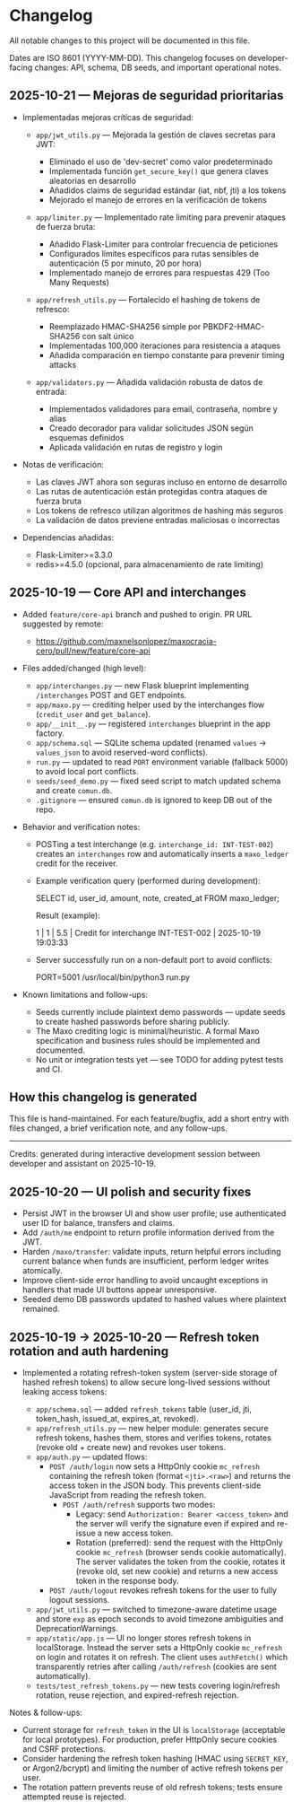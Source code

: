 # Changelog

All notable changes to this project will be documented in this file.

Dates are ISO 8601 (YYYY-MM-DD). This changelog focuses on developer-facing changes: API, schema, DB seeds, and important operational notes.

## 2025-10-21 — Mejoras de seguridad prioritarias

- Implementadas mejoras críticas de seguridad:

  - `app/jwt_utils.py` — Mejorada la gestión de claves secretas para JWT:
    - Eliminado el uso de 'dev-secret' como valor predeterminado
    - Implementada función `get_secure_key()` que genera claves aleatorias en desarrollo
    - Añadidos claims de seguridad estándar (iat, nbf, jti) a los tokens
    - Mejorado el manejo de errores en la verificación de tokens

  - `app/limiter.py` — Implementado rate limiting para prevenir ataques de fuerza bruta:
    - Añadido Flask-Limiter para controlar frecuencia de peticiones
    - Configurados límites específicos para rutas sensibles de autenticación (5 por minuto, 20 por hora)
    - Implementado manejo de errores para respuestas 429 (Too Many Requests)

  - `app/refresh_utils.py` — Fortalecido el hashing de tokens de refresco:
    - Reemplazado HMAC-SHA256 simple por PBKDF2-HMAC-SHA256 con salt único
    - Implementadas 100,000 iteraciones para resistencia a ataques
    - Añadida comparación en tiempo constante para prevenir timing attacks

  - `app/validators.py` — Añadida validación robusta de datos de entrada:
    - Implementados validadores para email, contraseña, nombre y alias
    - Creado decorador para validar solicitudes JSON según esquemas definidos
    - Aplicada validación en rutas de registro y login

- Notas de verificación:
  - Las claves JWT ahora son seguras incluso en entorno de desarrollo
  - Las rutas de autenticación están protegidas contra ataques de fuerza bruta
  - Los tokens de refresco utilizan algoritmos de hashing más seguros
  - La validación de datos previene entradas maliciosas o incorrectas

- Dependencias añadidas:
  - Flask-Limiter>=3.3.0
  - redis>=4.5.0 (opcional, para almacenamiento de rate limiting)

## 2025-10-19 — Core API and interchanges

- Added `feature/core-api` branch and pushed to origin. PR URL suggested by remote:

  - https://github.com/maxnelsonlopez/maxocracia-cero/pull/new/feature/core-api

- Files added/changed (high level):

  - `app/interchanges.py` — new Flask blueprint implementing `/interchanges` POST and GET endpoints.
  - `app/maxo.py` — crediting helper used by the interchanges flow (`credit_user` and `get_balance`).
  - `app/__init__.py` — registered `interchanges` blueprint in the app factory.
  - `app/schema.sql` — SQLite schema updated (renamed `values` -> `values_json` to avoid reserved-word conflicts).
  - `run.py` — updated to read `PORT` environment variable (fallback 5000) to avoid local port conflicts.
  - `seeds/seed_demo.py` — fixed seed script to match updated schema and create `comun.db`.
  - `.gitignore` — ensured `comun.db` is ignored to keep DB out of the repo.

- Behavior and verification notes:

  - POSTing a test interchange (e.g. `interchange_id: INT-TEST-002`) creates an `interchanges` row and automatically inserts a `maxo_ledger` credit for the receiver.
  - Example verification query (performed during development):

    SELECT id, user_id, amount, note, created_at FROM maxo_ledger;

    Result (example):

    1 | 1 | 5.5 | Credit for interchange INT-TEST-002 | 2025-10-19 19:03:33

  - Server successfully run on a non-default port to avoid conflicts:

    PORT=5001 /usr/local/bin/python3 run.py

- Known limitations and follow-ups:
  - Seeds currently include plaintext demo passwords — update seeds to create hashed passwords before sharing publicly.
  - The Maxo crediting logic is minimal/heuristic. A formal Maxo specification and business rules should be implemented and documented.
  - No unit or integration tests yet — see TODO for adding pytest tests and CI.

## How this changelog is generated

This file is hand-maintained. For each feature/bugfix, add a short entry with files changed, a brief verification note, and any follow-ups.

---

Credits: generated during interactive development session between developer and assistant on 2025-10-19.

## 2025-10-20 — UI polish and security fixes

- Persist JWT in the browser UI and show user profile; use authenticated user ID for balance, transfers and claims.
- Add `/auth/me` endpoint to return profile information derived from the JWT.
- Harden `/maxo/transfer`: validate inputs, return helpful errors including current balance when funds are insufficient, perform ledger writes atomically.
- Improve client-side error handling to avoid uncaught exceptions in handlers that made UI buttons appear unresponsive.
- Seeded demo DB passwords updated to hashed values where plaintext remained.

## 2025-10-19 -> 2025-10-20 — Refresh token rotation and auth hardening

- Implemented a rotating refresh-token system (server-side storage of hashed refresh tokens) to allow secure long-lived sessions without leaking access tokens:

  - `app/schema.sql` — added `refresh_tokens` table (user_id, jti, token_hash, issued_at, expires_at, revoked).
  - `app/refresh_utils.py` — new helper module: generates secure refresh tokens, hashes them, stores and verifies tokens, rotates (revoke old + create new) and revokes user tokens.
  - `app/auth.py` — updated flows:
    - `POST /auth/login` now sets a HttpOnly cookie `mc_refresh` containing the refresh token (format `<jti>.<raw>`) and returns the access token in the JSON body. This prevents client-side JavaScript from reading the refresh token.
      - `POST /auth/refresh` supports two modes:
        - Legacy: send `Authorization: Bearer <access_token>` and the server will verify the signature even if expired and re-issue a new access token.
        - Rotation (preferred): send the request with the HttpOnly cookie `mc_refresh` (browser sends cookie automatically). The server validates the token from the cookie, rotates it (revoke old, set new cookie) and returns a new access token in the response body.
    - `POST /auth/logout` revokes refresh tokens for the user to fully logout sessions.
  - `app/jwt_utils.py` — switched to timezone-aware datetime usage and store `exp` as epoch seconds to avoid timezone ambiguities and DeprecationWarnings.
  - `app/static/app.js` — UI no longer stores refresh tokens in localStorage. Instead the server sets a HttpOnly cookie `mc_refresh` on login and rotates it on refresh. The client uses `authFetch()` which transparently retries after calling `/auth/refresh` (cookies are sent automatically).
  - `tests/test_refresh_tokens.py` — new tests covering login/refresh rotation, reuse rejection, and expired-refresh rejection.

Notes & follow-ups:

- Current storage for `refresh_token` in the UI is `localStorage` (acceptable for local prototypes). For production, prefer HttpOnly secure cookies and CSRF protections.
- Consider hardening the refresh token hashing (HMAC using `SECRET_KEY`, or Argon2/bcrypt) and limiting the number of active refresh tokens per user.
- The rotation pattern prevents reuse of old refresh tokens; tests ensure attempted reuse is rejected.


